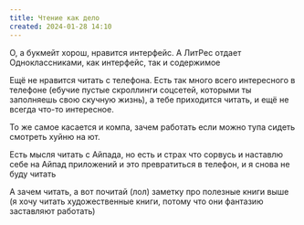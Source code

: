```yaml
---
title: Чтение как дело
created: 2024-01-28 14:10
---
```


О, а букмейт хорош, нравится интерфейс. А ЛитРес отдает Одноклассниками, как интерфейс, так и содержимое

Ещё не нравится читать с телефона. Есть так много всего интересного в телефоне (ебучие пустые скроллинги соцсетей, которыми ты заполняешь свою скучную жизнь), а тебе приходится читать, и ещё не всегда что-то интересное.

То же самое касается и компа, зачем работать если можно тупа сидеть смотреть хуйню на ют.

Есть мысля читать с Айпада, но есть и страх что сорвусь и наставлю себе на Айпад приложений и это превратиться в телефон, и я снова не буду читать

А зачем читать, а вот почитай (лол) заметку про полезные книги выше (я хочу читать художественные книги, потому что они фантазию заставляют работать)